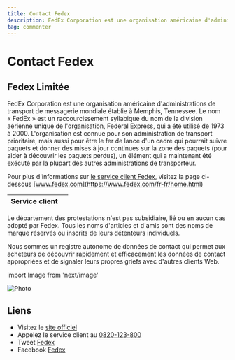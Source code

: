 ```yaml
---
title: Contact Fedex
description: FedEx Corporation est une organisation américaine d'administrations de transport de messagerie mondiale établie à Memphis, Tennessee. Le nom « FedEx » est un raccourcissement syllabique du nom de la division aérienne unique de l'organisation, Federal Express, qui a été utilisé de 1973 à 2000. L'organisation est connue pour son administration de transport prioritaire, mais aussi pour être le fer de lance d'un cadre qui pourrait suivre paquets et donner des mises à jour continues sur la zone des paquets (pour aider à découvrir les paquets perdus), un élément qui a maintenant été exécuté par la plupart des autres administrations de transporteur..
tag: commenter
---
```


# Contact Fedex

## Fedex Limitée

FedEx Corporation est une organisation américaine d'administrations de transport de messagerie mondiale établie à Memphis, Tennessee. Le nom « FedEx » est un raccourcissement syllabique du nom de la division aérienne unique de l'organisation, Federal Express, qui a été utilisé de 1973 à 2000. L'organisation est connue pour son administration de transport prioritaire, mais aussi pour être le fer de lance d'un cadre qui pourrait suivre paquets et donner des mises à jour continues sur la zone des paquets (pour aider à découvrir les paquets perdus), un élément qui a maintenant été exécuté par la plupart des autres administrations de transporteur.

Pour plus d'informations sur [le service client Fedex](https://lesservicesclients.fr/fedex/), visitez la page ci-dessous [www.fedex.com](https://www.fedex.com/fr-fr/home.html)

| **Service client** |                                                                                                         |
| ---------- | --------------------------------------------------------------------------------------------------------------------------- |
Le département des protestations n'est pas subsidiaire, lié ou en aucun cas adopté par Fedex. Tous les noms d'articles et d'amis sont des noms de marque réservés ou inscrits de leurs détenteurs individuels.

Nous sommes un registre autonome de données de contact qui permet aux acheteurs de découvrir rapidement et efficacement les données de contact appropriées et de signaler leurs propres griefs avec d'autres clients Web.

import Image from 'next/image'

<Image
  src="/images/fedex.jpg"
  alt="Photo"
  width={210}
  height={80}
  priority
  className="next-image"
/>

## Liens

- Visitez le [site officiel](https://www.fedex.com/fr-fr/home.html)
- Appelez le service client au [0820-123-800](0820-123-800)
- Tweet [Fedex](https://twitter.com/FedExEurope)
- Facebook [Fedex](https://www.facebook.com/FedExEurope)

[^1]: Footnote **can have markup**

    and multiple paragraphs.

[^2]: Footnote text.
